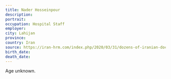 ```yaml
---
title: Nader Hosseinpour
description: 
portrait: 
occupation: Hospital Staff
employer: 
city: Lahijan
province: 
country: Iran
source: https://iran-hrm.com/index.php/2020/03/31/dozens-of-iranian-doctors-died-during-irans-coronavirus-crisis/
birth_date: 
death_date: 
---
```


Age unknown.